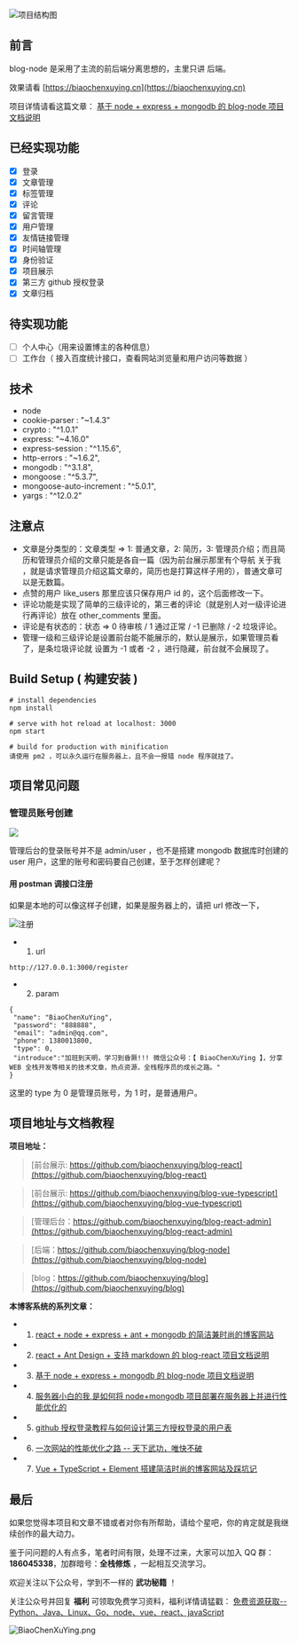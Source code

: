 ![项目结构图](https://upload-images.jianshu.io/upload_images/12890819-3348be07c69aa2b9.png?imageMogr2/auto-orient/strip%7CimageView2/2/w/1240)

## 前言

blog-node 是采用了主流的前后端分离思想的，主里只讲 后端。

效果请看 [https://biaochenxuying.cn](https://biaochenxuying.cn)

项目详情请看这篇文章：
[基于 node + express + mongodb 的 blog-node 项目文档说明](https://biaochenxuying.cn/articleDetail?article_id=5bf8c57185e0f13af26e7d0d)

## 已经实现功能

- [x] 登录
- [x] 文章管理
- [x] 标签管理
- [x] 评论
- [x] 留言管理
- [x] 用户管理
- [x] 友情链接管理
- [x] 时间轴管理
- [x] 身份验证
- [x] 项目展示
- [x] 第三方 github 授权登录
- [x] 文章归档

## 待实现功能

- [ ] 个人中心（用来设置博主的各种信息）
- [ ] 工作台（ 接入百度统计接口，查看网站浏览量和用户访问等数据 ）

## 技术

- node
- cookie-parser : "~1.4.3"
- crypto : "^1.0.1"
- express: "~4.16.0"
- express-session : "^1.15.6",
- http-errors : "~1.6.2",
- mongodb : "^3.1.8",
- mongoose : "^5.3.7",
- mongoose-auto-increment : "^5.0.1",
- yargs : "^12.0.2"

## 注意点

- 文章是分类型的：文章类型 => 1: 普通文章，2: 简历，3: 管理员介绍；而且简历和管理员介绍的文章只能是各自一篇（因为前台展示那里有个导航 关于我 ，就是请求管理员介绍这篇文章的，简历也是打算这样子用的），普通文章可以是无数篇。
- 点赞的用户 like_users 那里应该只保存用户 id 的，这个后面修改一下。
- 评论功能是实现了简单的三级评论的，第三者的评论（就是别人对一级评论进行再评论）放在 other_comments 里面。
- 评论是有状态的：状态 => 0 待审核 / 1 通过正常 / -1 已删除 / -2 垃圾评论。
- 管理一级和三级评论是设置前台能不能展示的，默认是展示，如果管理员看了，是条垃圾评论就 设置为 -1 或者 -2 ，进行隐藏，前台就不会展现了。

## Build Setup ( 构建安装 )

```
# install dependencies
npm install

# serve with hot reload at localhost: 3000
npm start

# build for production with minification
请使用 pm2 ，可以永久运行在服务器上，且不会一报错 node 程序就挂了。
```

## 项目常见问题

### 管理员账号创建

![](https://upload-images.jianshu.io/upload_images/12890819-67861a912768e646.png?imageMogr2/auto-orient/strip%7CimageView2/2/w/1240)

管理后台的登录账号并不是 admin/user ，也不是搭建 mongodb 数据库时创建的 user 用户，这里的账号和密码要自己创建，至于怎样创建呢？

#### 用 postman 调接口注册

如果是本地的可以像这样子创建，如果是服务器上的，请把 url 修改一下，

![注册](https://upload-images.jianshu.io/upload_images/12890819-3772744f72b8ed3e.png?imageMogr2/auto-orient/strip%7CimageView2/2/w/1240)

- 1.  url

```
http://127.0.0.1:3000/register
```

- 2. param

```
{
 "name": "BiaoChenXuYing",
 "password": "888888",
 "email": "admin@qq.com",
 "phone": 1380013800,
 "type": 0,
 "introduce":"加班到天明，学习到昏厥!!! 微信公众号：【 BiaoChenXuYing 】，分享 WEB 全栈开发等相关的技术文章，热点资源，全栈程序员的成长之路。"
}
```

这里的 type 为 0 是管理员账号，为 1 时，是普通用户。

## 项目地址与文档教程

**项目地址：**

> [前台展示: https://github.com/biaochenxuying/blog-react](https://github.com/biaochenxuying/blog-react)

> [前台展示: https://github.com/biaochenxuying/blog-vue-typescript](https://github.com/biaochenxuying/blog-vue-typescript)

> [管理后台：https://github.com/biaochenxuying/blog-react-admin](https://github.com/biaochenxuying/blog-react-admin)

> [后端：https://github.com/biaochenxuying/blog-node](https://github.com/biaochenxuying/blog-node)

> [blog：https://github.com/biaochenxuying/blog](https://github.com/biaochenxuying/blog)

**本博客系统的系列文章：**

- 1. [react + node + express + ant + mongodb 的简洁兼时尚的博客网站](https://biaochenxuying.cn/articleDetail?article_id=5bf57a8f85e0f13af26e579b)
- 2. [react + Ant Design + 支持 markdown 的 blog-react 项目文档说明](https://biaochenxuying.cn/articleDetail?article_id=5bf6bb5e85e0f13af26e57b7)
- 3. [基于 node + express + mongodb 的 blog-node 项目文档说明](https://biaochenxuying.cn/articleDetail?article_id=5bf8c57185e0f13af26e7d0d)
- 4. [服务器小白的我,是如何将 node+mongodb 项目部署在服务器上并进行性能优化的](https://biaochenxuying.cn/articleDetail?article_id=5bfa728bb54f044b4f9da240)
- 5. [github 授权登录教程与如何设计第三方授权登录的用户表](https://biaochenxuying.cn/articleDetail?article_id=5c7bd34e42b55e2ecc90976d)
- 6. [一次网站的性能优化之路 -- 天下武功，唯快不破](https://biaochenxuying.cn/articleDetail?article_id=5c8ca2d3b87b8a04f1860c9a)
- 7. [Vue + TypeScript + Element 搭建简洁时尚的博客网站及踩坑记](https://biaochenxuying.cn/articleDetail?article_id=5c9d8ce5f181945ddd6b0ffc)

## 最后

如果您觉得本项目和文章不错或者对你有所帮助，请给个星吧，你的肯定就是我继续创作的最大动力。

鉴于问问题的人有点多，笔者时间有限，处理不过来，大家可以加入 QQ 群：**186045338**，加群暗号：**全栈修炼** ，一起相互交流学习。

欢迎关注以下公众号，学到不一样的 **武功秘籍** ！

关注公众号并回复 **福利** 可领取免费学习资料，福利详情请猛戳： [免费资源获取--Python、Java、Linux、Go、node、vue、react、javaScript](https://biaochenxuying.cn/articleDetail?article_id=5bf4ba3c245730373274df61)

![BiaoChenXuYing.png](https://upload-images.jianshu.io/upload_images/12890819-4d7d488cb8fbb76f.png?imageMogr2/auto-orient/strip%7CimageView2/2/w/1240)
